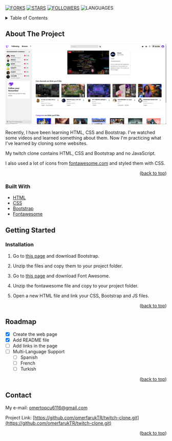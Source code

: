 <div id="top"></div>

[![FORKS][forks-shield]][forks-url]
[![STARS][stars-shield]][stars-url]
[![FOLLOWERS][followers-shield]][followers-url]
![LANGUAGES][languages-shield]

<!-- Table of Contents -->
<details>
    <summary>Table of Contents</summary>
    <ol>
        <li>
            <a href="#about-the-project">About The Project</a>
            <ul>
                <li><a href="#built-with">Built With</a></li>
            </ul>
        </li>
        <li>
            <a href="#getting-started">Getting Started</a>
            <ul>
                <li><a href="#installation">Installation</a></li>
            </ul>
        </li>
        <li>
            <a href="#roadmap">Roadmap</a>
        </li>
        <li>
            <a href="#contact">Contact</a>
        </li>
</details>

## About The Project

![web page](https://github.com/omerfarukTR/twitch-clone/blob/v1.0/webpage-photo.PNG)

Recently, I have been learning HTML, CSS and Bootstrap.
I've watched some videos and learned something about them. Now I'm practicing what I've learned by cloning some websites.

My twitch clone contains HTML, CSS and Bootstrap and no JavaScript.

I also used a lot of icons from [fontawesome.com](https://www.fontawesome.com/) and styled them with CSS.

<p align="right">(<a href="#top">back to top</a>)</p>

### Built With

* [HTML](https://www.w3schools.com/html/)
* [CSS](https://www.w3schools.com/css/)
* [Bootstrap](https://getbootstrap.com/)
* [Fontawesome](https://www.fontawesome.com/)

## Getting Started

### Installation

1. Go to [this page](https://getbootstrap.com/docs/5.1/getting-started/download/) and download Bootstrap.

2. Unzip the files and copy them to your project folder.

3. Go to [this page](https://fontawesome.com/start) and download Font Awesome.

4. Unzip the fontawesome file and copy to your project folder.

5. Open a new HTML file and link your CSS, Bootstrap and JS files.

<p align="right">(<a href="#top">back to top</a>)</p>

## Roadmap

- [x] Create the web page
- [x] Add README file
- [ ] Add links in the page
- [ ] Multi-Language Support
    - [ ] Spanish
    - [ ] French
    - [ ] Turkish

<p align="right">(<a href="#top">back to top</a>)</p>

## Contact

My e-mail: omertopcu6116@gmail.com

Project Link: [https://github.com/omerfarukTR/twitch-clone.git](https://github.com/omerfarukTR/twitch-clone.git)

<p align="right">(<a href="#top">back to top</a>)</p>


<!-- Markdown Image & URL Links -->
[forks-shield]: https://img.shields.io/github/forks/omerfarukTR/twitch-clone?style=for-the-badge
[forks-url]: https://github.com/omerfarukTR/twitch-clone/network/members
[stars-shield]: https://img.shields.io/github/stars/omerfarukTR/twitch-clone?color=green&style=for-the-badge
[stars-url]: https://github.com/omerfarukTR/twitch-clone/stargazers
[followers-shield]: https://img.shields.io/github/followers/omerfarukTr?color=yellow&style=for-the-badge
[followers-url]: https://github.com/omerfarukTR?tab=followers
[languages-shield]: https://img.shields.io/github/languages/count/omerfarukTR/twitch-clone?color=red&style=for-the-badge
